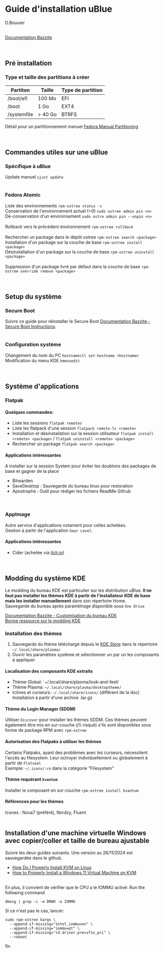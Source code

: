 # Guide d'installation uBlue

D.Bouvier  
<br>

[Documentation Bazzite](https://docs.bazzite.gg)  
<br><br>

## Pré installation

### Type et taille des partitions à créer

|  Partiton          |    Taille          | Type de partition  |
|--------------------|--------------------|--------------------|
|  /boot/efi         |         100 Mo     |        EFI         |
|  /boot             |           1 Go     |        EXT4        |
|  /systemfile       |        > 40 Go     |       BTRFS        |

Détail pour un partitionnement manuel [Fedora Manual Partitioning](https://docs.fedoraproject.org/en-US/fedora-silverblue/installation/)  
<br><br>

## Commandes utiles sur une uBlue

### Spécifique à uBlue
Update manuel `ujust update`  
<br>

### Fedora Atomic
Liste des environnements `rpm-ostree status -v`  
Conservation de l'environnement actuel (<n>=0) `sudo ostree admin pin <n>`  
Dé-conservation d'un environnement `sudo ostre admin pin --unpin <n>`  
<br>
Rollback vers le précédent environnement `rpm-ostree rollback`  
<br>
Rechercher un package dans le dépôt ostree `rpm-ostree search <package>`  
Installation d'un package sur la couche de base `rpm-ostree install <package>`  
Désinstallation d'un package sur la couche de base `rpm-ostree uninstall <package>`  
<br>
Suppression d'un package livré par défaut dans la couche de base `rpm-ostree override remove <package>`  
<br><br>

## Setup du système

### Secure Boot
Suivre ce guide pour réinstaller le Secure Boot
[Documentation Bazzite - Secure Boot Instructions](https://docs.bazzite.gg/General/Installation_Guide/secure_boot/#method-b-after-installation-method).  
<br>

### Configuration système
Changement du nom du PC `hostnamectl set-hostname <hostname>`  
Modification du menu KDE `kmenuedit`  
<br><br>

## Système d'applications

### Flatpak

#### Quelques commandes:  
- Liste les sessions `flatpak remotes`  
- Liste les flatpack d'une session `flatpack remote-ls <remote>`  
- Installation et désinstallation sur la session utilisateur `flatpak install <remote> <package>` / `flatpak uninstall <remote> <package>`  
- Rechercher un package `flatpak search <package>`  

#### Applications intéressantes  
A installer sur la session System pour éviter les doublons des packages de base et gagner de la place  
- Bitwarden  
- SaveDesktop : Sauvegarde du bureau linux pour restoration  
- Apostrophe : Outil pour rédiger les fichiers ReadMe Github  
<br><br>

### AppImage
Autre service d'applications notament pour celles achetées.  
Gestion à partir de l'application `Gear Level`.  

#### Applications intéressantes  
- Cider (achetée via [itch.io](https://itch.io))  
<br><br>

## Modding du système KDE
Le modding du bureau KDE est particulier sur les distribution uBlue. **Il ne faut pas installer les thèmes KDE à partir de l'installateur KDE de base mais les installer manuellement** dans son répertoire Home.  
Sauvegarde du bureau après paramètrage disponible sous `One Drive`  

[Documentation Bazzite - Customisation du bureau KDE](https://docs.bazzite.gg/General/Desktop_Environment_Tweaks/)  
[Bonne ressource sur le modding KDE](https://itsfoss.com/properly-theme-kde-plasma/)


### Installation des thèmes
1. Sauvegarde du thème téléchargé depuis le [KDE Store](https://store.kde.org/browse/) dans le répertoire `~/.local/share/plasma/`  
2. Ouvrir les paramètres système et sélectionner un par un les composants à appliquer  

#### Localisation des composants KDE extraits
- Thème Global: `~/.local/share/plasma/look-and-feel/  
- Thème Plasma: `~/.local/share/plasma/desktoptheme/`  
- Icônes et curseurs: `~/.local/share/icons/` (différent de la doc)  
Installation à partir d'une archive .tar.gz

#### Thème du Login Manager (SDDM)
Utiliser `Discover` pour installer les thèmes SDDM.
Ces thèmes peuvent également être mis en sur-couche (/!\ risqué) s'ils sont disponibles sous forme de package RPM avec `rpm-ostree`  

#### Autorisation des Flatpaks à utiliser les thèmes
Certains Flatpaks, ayant des problèmes avec les curseurs, nécessitent l'accès au filesystem. Leur octroyer individuellement ou globalement à partir de `Flatseal`  
Exemple: `~/.icons/:ro` dans la catégorie "Filesystem"  

#### Thème requérant `kvantum`  
Installer le composant en sur-couche `rpm-ostree install kvantum`  

#### Références pour les thèmes
Icones : Nova7 (préféré), Nordzy, Fluent
<br><br>

## Installation d'une machine virtuelle Windows avec copier/coller et taille de bureau ajustable
Suivre les deux guides suivants. Une version au 26/11/2024 est sauvegardée dans le github.  
- [How Do I Properly Install KVM on Linux](https://sysguides.com/install-kvm-on-linux)
- [How to Properly Install a Windows 11 Virtual Machine on KVM](https://sysguides.com/install-a-windows-11-virtual-machine-on-kvm)  

<br>
En plus, il convient de vérifier que le CPU a le IOMMU activé:  
Run the following command  

```
dmesg | grep -i -e DMAR -e IOMMU
```
  
Si ce n'est pas le cas, lancer:
```
sudo rpm-ostree kargs \
  --append-if-missing="intel_iommu=on" \
  --append-if-missing="iommu=pt" \
  --append-if-missing="rd.driver.pre=vfio_pci" \
  --reboot
```



fin


